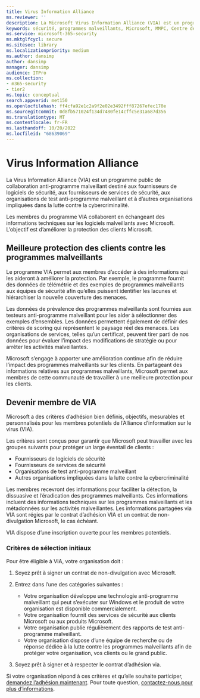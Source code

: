 ```yaml
---
title: Virus Information Alliance
ms.reviewer: ''
description: La Microsoft Virus Information Alliance (VIA) est un programme anti-programme malveillant collaboratif destiné aux organisations qui luttent contre la cybercriminalité.
keywords: sécurité, programmes malveillants, Microsoft, MMPC, Centre de protection Microsoft contre les programmes malveillants, partenaires, partage, exemples, échange de fournisseurs, CSS, alliance, WDSI
ms.service: microsoft-365-security
ms.mktglfcycl: secure
ms.sitesec: library
ms.localizationpriority: medium
ms.author: dansimp
author: dansimp
manager: dansimp
audience: ITPro
ms.collection:
- m365-security
- tier2
ms.topic: conceptual
search.appverid: met150
ms.openlocfilehash: ff4cfa92e1c2a9f2e02e3492fff87267efec170e
ms.sourcegitcommit: 0d8fb571024f134d7480fe14cffc5e31a687d356
ms.translationtype: MT
ms.contentlocale: fr-FR
ms.lasthandoff: 10/20/2022
ms.locfileid: "68639069"
---
```

# <a name="virus-information-alliance"></a>Virus Information Alliance

La Virus Information Alliance (VIA) est un programme public de collaboration anti-programme malveillant destiné aux fournisseurs de logiciels de sécurité, aux fournisseurs de services de sécurité, aux organisations de test anti-programme malveillant et à d’autres organisations impliquées dans la lutte contre la cybercriminalité.

Les membres du programme VIA collaborent en échangeant des informations techniques sur les logiciels malveillants avec Microsoft. L’objectif est d’améliorer la protection des clients Microsoft.

## <a name="better-protection-for-customers-against-malware"></a>Meilleure protection des clients contre les programmes malveillants

Le programme VIA permet aux membres d’accéder à des informations qui les aideront à améliorer la protection. Par exemple, le programme fournit des données de télémétrie et des exemples de programmes malveillants aux équipes de sécurité afin qu’elles puissent identifier les lacunes et hiérarchiser la nouvelle couverture des menaces.

Les données de prévalence des programmes malveillants sont fournies aux testeurs anti-programme malveillant pour les aider à sélectionner des exemples d’ensembles. Les données permettent également de définir des critères de scoring qui représentent le paysage réel des menaces. Les organisations de services, telles qu’un certificat, peuvent tirer parti de nos données pour évaluer l’impact des modifications de stratégie ou pour arrêter les activités malveillantes.

Microsoft s’engage à apporter une amélioration continue afin de réduire l’impact des programmes malveillants sur les clients. En partageant des informations relatives aux programmes malveillants, Microsoft permet aux membres de cette communauté de travailler à une meilleure protection pour les clients.

## <a name="becoming-a-member-of-via"></a>Devenir membre de VIA

Microsoft a des critères d’adhésion bien définis, objectifs, mesurables et personnalisés pour les membres potentiels de l’Alliance d’information sur le virus (VIA).

Les critères sont conçus pour garantir que Microsoft peut travailler avec les groupes suivants pour protéger un large éventail de clients :

- Fournisseurs de logiciels de sécurité
- Fournisseurs de services de sécurité
- Organisations de test anti-programme malveillant
- Autres organisations impliquées dans la lutte contre la cybercriminalité

Les membres recevront des informations pour faciliter la détection, la dissuasive et l’éradication des programmes malveillants. Ces informations incluent des informations techniques sur les programmes malveillants et les métadonnées sur les activités malveillantes. Les informations partagées via VIA sont régies par le contrat d’adhésion VIA et un contrat de non-divulgation Microsoft, le cas échéant.

VIA dispose d’une inscription ouverte pour les membres potentiels.

### <a name="initial-selection-criteria"></a>Critères de sélection initiaux

Pour être éligible à VIA, votre organisation doit :

1. Soyez prêt à signer un contrat de non-divulgation avec Microsoft.

2. Entrez dans l’une des catégories suivantes :

    - Votre organisation développe une technologie anti-programme malveillant qui peut s’exécuter sur Windows et le produit de votre organisation est disponible commercialement.
    - Votre organisation fournit des services de sécurité aux clients Microsoft ou aux produits Microsoft.
    - Votre organisation publie régulièrement des rapports de test anti-programme malveillant.
    - Votre organisation dispose d’une équipe de recherche ou de réponse dédiée à la lutte contre les programmes malveillants afin de protéger votre organisation, vos clients ou le grand public.

3. Soyez prêt à signer et à respecter le contrat d’adhésion via.

Si votre organisation répond à ces critères et qu’elle souhaite participer, [demandez l’adhésion maintenant](https://www.microsoft.com/wdsi/alliances/apply-alliance-membership). Pour toute question, [contactez-nous pour plus d’informations](https://www.microsoft.com/wdsi/alliances/collaboration-inquiry).
